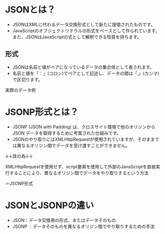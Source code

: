 # JSONとは？
* JSONはXMLに代わるデータ交換形式として新たに提唱されたものです。
* JavaScriptのオブジェクトリテラルの形式をベースとして作られています。また、JSONはJavaScriptの式として解釈できる性質を持ちます。
## 形式
* JSONは名前と値がペアになっているデータの集合体として表されます。
* 名前と値を「：」(コロン)でペアとして記述し、データの間は「,」(カンマ)で区切ります。

実際のデータ例
# JSONP形式とは？
* JSONP (JSON with Padding) は、クロスサイト環境で他のオリジンから JSON データを取得するために考案された仕組みです。
* JSONのやり取りにはXMLHttpRequestが使用されていますが、そのままでは異なるオリジン間でデータを受け渡すことができません。

↓↓其の為↓↓

XMLHttpRequestを使用せず、script要素を使用して外部のJavaScriptを直接実行することにより、異なるオリジン間でデータをやり取りするという方法

＝JSONP形式
# JSONとJSONPの違い
* JSON：データ交換用の形式、またはデータそのもの
* JSONP ：データそのものを異なるオリジン間でやり取りするための手法